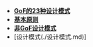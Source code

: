 - **[GoF的23种设计模式](./GoF的23种设计模式/📋目录.md)**
- **[基本原则](./基本原则/📋目录.md)**
- **[非GoF设计模式](./非GoF设计模式/📋目录.md)**
- [设计模式(./设计模式.md)]
